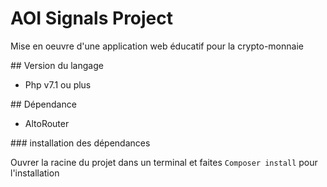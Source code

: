 # AOI Signals Project

Mise en oeuvre d'une application web éducatif pour la crypto-monnaie

## Version du langage

+ Php v7.1 ou plus

## Dépendance

+ AltoRouter

### installation des dépendances

Ouvrer la racine du projet dans un terminal et faites `Composer install` pour l'installation